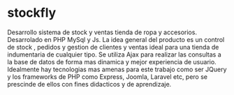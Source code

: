 # stockfly
Desarrollo sistema de stock y ventas tienda de ropa y accesorios.
Desarrolado en PHP MySql y Js.
La idea general del producto es un control de stock , pedidos y gestion de clientes 
  y ventas ideal para una tienda de indumentaria de cualquier tipo.
Se utiliza Ajax para realizar  las consultas a la base de datos de forma mas dinamica y
mejor experiencia de usuario. 
Idealmente hay tecnologias mas amenas para este trabajo como ser JQuery y los frameworks de PHP
como Express, Joomla, Laravel etc, pero se prescinde de ellos con fines didacticos y de aprendizaje.
